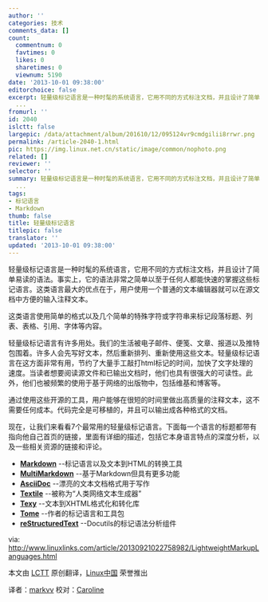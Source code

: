 ```yaml
---
author: ''
categories: 技术
comments_data: []
count:
  commentnum: 0
  favtimes: 0
  likes: 0
  sharetimes: 0
  viewnum: 5190
date: '2013-10-01 09:38:00'
editorchoice: false
excerpt: 轻量级标记语言是一种时髦的系统语言，它用不同的方式标注文档，并且设计了简单易读的语法。事实上，它的语法非常之简单以至于任何人都能快速的掌握这些标记语言。这类语言最大的优点在于，用户使用一个普通的文本编
  ...
fromurl: ''
id: 2040
islctt: false
largepic: /data/attachment/album/201610/12/095124vr9cmdgilii8rrwr.png
permalink: /article-2040-1.html
pic: https://img.linux.net.cn/static/image/common/nophoto.png
related: []
reviewer: ''
selector: ''
summary: 轻量级标记语言是一种时髦的系统语言，它用不同的方式标注文档，并且设计了简单易读的语法。事实上，它的语法非常之简单以至于任何人都能快速的掌握这些标记语言。这类语言最大的优点在于，用户使用一个普通的文本编
  ...
tags:
- 标记语言
- Markdown
thumb: false
title: 轻量级标记语言
titlepic: false
translator: ''
updated: '2013-10-01 09:38:00'
---
```


轻量级标记语言是一种时髦的系统语言，它用不同的方式标注文档，并且设计了简单易读的语法。事实上，它的语法非常之简单以至于任何人都能快速的掌握这些标记语言。这类语言最大的优点在于，用户使用一个普通的文本编辑器就可以在源文档中方便的输入注释文本。


这类语言使用简单的格式以及几个简单的特殊字符或字符串来标记段落标题、列表、表格、引用、字体等内容。


轻量级标记语言有许多用处。我们的生活被电子邮件、便笺、文章、报道以及推特包围着。许多人会先写好文本，然后重新排列、重新使用这些文本。轻量级标记语言在这方面非常有用，节约了大量手工敲打html标记的时间，加快了文字处理的速度。当读者想要阅读源文件和已输出文档时，他们也具有很强大的可读性。此外，他们也被频繁的使用于基于网络的出版物中，包括维基和博客等。


通过使用这些开源的工具，用户能够在很短的时间里做出高质量的注释文本，这不需要任何成本。代码完全是可移植的，并且可以输出成各种格式的文档。


现在，让我们来看看7个最常用的轻量级标记语言。下面每一个语言的标题都带有指向他自己首页的链接，里面有详细的描述，包括它本身语言特点的深度分析，以及一些相关资源的链接和评论。


* [**Markdown**](http://daringfireball.net/projects/markdown/) --标记语言以及文本到HTML的转换工具
* [**MultiMarkdown**](http://fletcherpenney.net/multimarkdown/) --基于Markdown但具有更多功能
* [**AsciiDoc**](http://www.methods.co.nz/asciidoc/) --漂亮的文本文档格式用于写作
* [**Textile**](http://textile.sitemonks.com/) --被称为“人类网络文本生成器”
* [**Texy**](http://texy.info/en/) --文本到XHTML格式化和转化库
* [**Tome**](https://bitbucket.org/bmearns/tome/) --作者的标记语言和工具包
* [**reStructuredText**](http://docutils.sourceforge.net/rst.html) --Docutils的标记语法分析组件


 


via: <http://www.linuxlinks.com/article/20130921022758982/LightweightMarkupLanguages.html>


本文由 [LCTT](https://github.com/LCTT/TranslateProject) 原创翻译，[Linux中国](http://linux.cn/portal.php) 荣誉推出


译者：[markvv](http://linux.cn/space/markvv) 校对：[Caroline](http://linux.cn/space/14763)